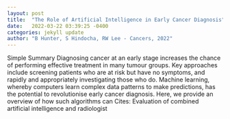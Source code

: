 ```yaml
---
layout: post
title:  "The Role of Artificial Intelligence in Early Cancer Diagnosis"
date:   2022-03-22 03:39:25 -0400
categories: jekyll update
author: "B Hunter, S Hindocha, RW Lee - Cancers, 2022"
---
```

Simple Summary Diagnosing cancer at an early stage increases the chance of performing effective treatment in many tumour groups. Key approaches include screening patients who are at risk but have no symptoms, and rapidly and appropriately investigating those who do. Machine learning, whereby computers learn complex data patterns to make predictions, has the potential to revolutionise early cancer diagnosis. Here, we provide an overview of how such algorithms can Cites: Evaluation of combined artificial intelligence and radiologist